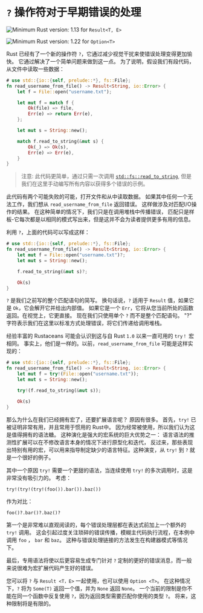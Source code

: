# `?` 操作符对于早期错误的处理

![Minimum Rust version: 1.13](https://img.shields.io/badge/Minimum%20Rust%20Version-1.13-brightgreen.svg) for `Result<T, E>`

![Minimum Rust version: 1.22](https://img.shields.io/badge/Minimum%20Rust%20Version-1.22-brightgreen.svg) for `Option<T>`

Rust 已经有了一个新的操作符 `?`，它通过减少视觉干扰来使错误处理变得更加愉快。 
它通过解决了一个简单问题来做到这一点。 为了说明，假设我们有段代码，从文件中读取一些数据：

```rust
# use std::{io::{self, prelude::*}, fs::File};
fn read_username_from_file() -> Result<String, io::Error> {
    let f = File::open("username.txt");

    let mut f = match f {
        Ok(file) => file,
        Err(e) => return Err(e),
    };

    let mut s = String::new();

    match f.read_to_string(&mut s) {
        Ok(_) => Ok(s),
        Err(e) => Err(e),
    }
}
```

> 注意: 此代码更简单，通过只需一次调用
> [`std::fs::read_to_string`](https://doc.rust-lang.org/stable/std/fs/fn.read_to_string.html),
> 但是我们在这里手动编写所有内容以获得多个错误的示例。

此代码有两个可能失败的可能，打开文件和从中读取数据。 
如果其中任何一个无法工作，我们想从 `read_username_from_file` 返回错误。 
这样做涉及对匹配I/O操作的结果。 在这种简单的情况下，我们只是在调用堆栈中传播错误，
匹配只是样板-它每次都是以相同的模式写出来，但是这并不会为读者提供更多有用的信息。

利用 `?`，上面的代码可以写成这样：

```rust
# use std::{io::{self, prelude::*}, fs::File};
fn read_username_from_file() -> Result<String, io::Error> {
    let mut f = File::open("username.txt")?;
    let mut s = String::new();

    f.read_to_string(&mut s)?;

    Ok(s)
}
```

`?` 是我们之前写的整个匹配语句的简写。 换句话说，`?` 适用于 `Result` 值，如果它是 `Ok`，它会解开它并给出内部值。 
如果它是一个 `Err`，它将从您当前所处的函数返回。在视觉上，它更直接。 
现在我们只使用单个 `?` 而不是整个匹配语句。 "?" 字符表示我们在这里以标准方式处理错误，将它们传递给调用堆栈。

经验丰富的 Rustaceans 可能会认识到这与自 Rust `1.0` 以来一直可用的 `try！` 宏相同。 
事实上，他们是一样的。以前，`read_username_from_file` 可能是这样实现的：

```rust
# use std::{io::{self, prelude::*}, fs::File};
fn read_username_from_file() -> Result<String, io::Error> {
    let mut f = try!(File::open("username.txt"));
    let mut s = String::new();

    try!(f.read_to_string(&mut s));

    Ok(s)
}
```

那么为什么在我们已经拥有宏了，还要扩展语言呢？ 原因有很多。 首先，`try!` 已被证明非常有用，并且常用于惯用的 Rust中。
因为经常被使用，所以我们认为这是值得拥有的语法糖。 这种演化是强大的宏系统的巨大优势之一： 语言语法的推测性扩展可以在不修改语言本身的情况下进行原型化和迭代，
反过来，那些表现出特别有用的宏，可以用来指导制定缺少的语言特征。这种演变，从 `try!` 到 `?` 就是一个很好的例子。

其中一个原因 `try!` 需要一个更甜的语法，当连续使用 `try!` 的多次调用时，这是非常没有吸引力的。 考虑：

```rust,ignore
try!(try!(try!(foo()).bar()).baz())
```

作为对比：

```rust,ignore
foo()?.bar()?.baz()?
```

第一个是非常难以直观阅读的，每个错误处理层都在表达式前加上一个额外的 `try!` 调用。
这会引起过度关注琐碎的错误传播，模糊主代码执行流程，在本例中调用 `foo` ， `bar` 和 `baz`。 
这种与错误处理链接的方法发生在构建器模式等情况下。

最后，专用语法将使以后更容易生成专门针对 `?` 定制的更好的错误消息，而一般来说很难为宏扩展代码产生好的错误。

您可以将 `?` 与 `Result <T，E>` 一起使用，也可以使用 `Option <T>`。 在这种情况下，`?` 将为 `Some(T)` 返回一个值，并为 `None` 返回 `None`。
一个当前的限制是你不能在同一个函数中反复使用 `?`，因为返回类型需要匹配你使用的类型 `?`。 将来，这种限制将是有限的。
